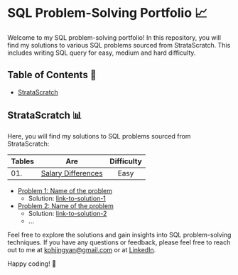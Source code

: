 # SQL Problem-Solving Portfolio :chart_with_upwards_trend:

Welcome to my SQL problem-solving portfolio! In this repository, you will find my solutions to various SQL problems sourced from StrataScratch. This includes writing SQL query for easy, medium and hard difficulty.

## Table of Contents :notebook:

- [StrataScratch](#stratascratch)

## StrataScratch :bar_chart:

Here, you will find my solutions to SQL problems sourced from StrataScratch:

| Tables        | Are           | Difficulty  |
| ------------- |:-------------:| :-----:|
| 01.    | [Salary Differences]() | Easy |

- [Problem 1: Name of the problem](link-to-problem-1)
  - Solution: [link-to-solution-1](link-to-solution-1)
- [Problem 2: Name of the problem](link-to-problem-2)
  - Solution: [link-to-solution-2](link-to-solution-2)
  - ...

Feel free to explore the solutions and gain insights into SQL problem-solving techniques. If you have any questions or feedback, please feel free to reach out to me at kohjingyan@gmail.com or at [LinkedIn](https://www.linkedin.com/in/koh-jing-yan/).

Happy coding! :rocket:
